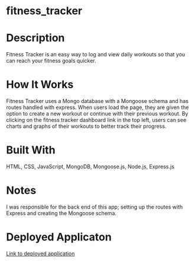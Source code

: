 # fitness_tracker

# Description
Fitness Tracker is an easy way to log and view daily workouts so that you can reach your fitness goals quicker.

# How It Works
Fitness Tracker uses a Mongo database with a Mongoose schema and has routes handled with express. When users load the page, they are given the option to create a new workout or continue with their previous workout. By clicking on the fitness tracker dashboard link in the top left, users can see charts and graphs of their workouts to better track their progress. 

# Built With
HTML, CSS, JavaScript, MongoDB, Mongoose.js, Node.js, Express.js

# Notes
I was responsible for the back end of this app; setting up the routes with Express and creating the Mongoose schema.

# Deployed Applicaton
[Link to deployed application](https://enigmatic-anchorage-44634.herokuapp.com/)